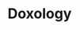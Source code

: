 ---
layout: post_page
title: Doxology
definition: A Christian song of praise which is sung as part of a worship service.
synonyms:  hymn, paean, song of praise
example1: To David; here the <strong>doxology</strong> is peculiar, Blessed be Jehovah God of Israel from everlasting and to everlasting.
example2: Romans 11:36 is a great <strong>doxology</strong> given to God.
---